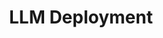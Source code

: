 ---
title: LLM Deployment
emoji: 🤖
colorFrom: indigo
colorTo: green
sdk: docker
app_port: 7860
pinned: false
---